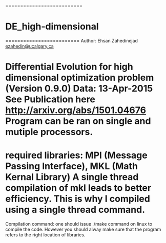 ==========================
# DE_high-dimensional
=========================
Author: Ehsan Zahedinejad ezahedin@ucalgary.ca

Differential Evolution for high dimensional optimization problem (Version 0.9.0) Data: 13-Apr-2015
See Publication here http://arxiv.org/abs/1501.04676
Program can be ran on single and mutiple processors.
============================================
required libraries: MPI (Message Passing Interface), MKL (Math Kernal Library)
A single thread compilation of mkl leads to better efficiency. This is why I compiled using a single thread command.
======================
Compilation command: one should issue ./make command on linux to compile the code. However you should
alway make sure that the program refers to the right location of libraries.

